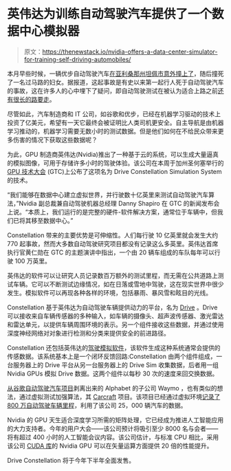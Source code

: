 # 英伟达为训练自动驾驶汽车提供了一个数据中心模拟器

> 原文：<https://thenewstack.io/nvidia-offers-a-data-center-simulator-for-training-self-driving-automobiles/>

本月早些时候，一辆优步自动驾驶汽车[在亚利桑那州坦佩市意外撞上了](https://www.nytimes.com/2018/03/19/technology/uber-driverless-fatality.html)，随后撞死了一名过马路的妇女。据报道，这起事故是有史以来第一起行人死于自动驾驶汽车的事故，这在许多人的心中埋下了疑问，即自动驾驶测试在被认为适合上路之前[还有很长的路要走](https://www.nytimes.com/2018/03/23/technology/uber-self-driving-cars-arizona.html)。

尽管如此，汽车制造商和 IT 公司，如谷歌和优步，已经在机器学习驱动的技术上投资了亿美元，希望有一天它最终会被证明比人类司机更安全。自主导航是由机器学习推动的，机器学习需要无数小时的测试数据。但是他们如何在不给民众带来更多伤害的情况下获取这些数据呢？

为此，GPU 制造商英伟达(Nvidia)推出了一种基于云的系统，可以生成大量逼真的模拟图像，可用于存储许多小时的驾驶体验。该公司在本周于加州圣何塞举行的 [GPU 技术大会](https://www.nvidia.com/en-us/gtc/) (GTC)上公布了这项名为 Drive Constellation Simulation System 的技术。

“我们能够在数据中心建立虚拟世界，并行驶数十亿英里来测试自动驾驶汽车算法，”Nvidia 副总裁兼自动驾驶机器总经理 Danny Shapiro 在 GTC 的新闻发布会上说。“本质上，我们运行的是完整的硬件-软件解决方案，通常位于车辆中，但我们已将其移至数据中心。”

Constellation 带来的主要优势是可伸缩性。人们每行驶 10 亿英里就会发生大约 770 起事故，然而大多数自动驾驶研究项目都没有记录这么多英里。英伟达首席执行官黄仁勋在 GTC 的主题演讲中指出，一个由 20 辆车组成的车队每年可以行驶 100 万英里。

英伟达的软件可以让研究人员记录数百万额外的测试里程，而无需在公共道路上测试车辆。它可以不断测试边缘情况，如在日落或雪地中驾驶，这在现实世界中很少发生。模拟软件可以再现各种各样的环境，包括暴雨、暴风雪和眩目的光线。

Constellation 基于英伟达为自动驾驶车辆提供动力的平台，名为 [Drive](https://www.nvidia.com/en-us/self-driving-cars/drive-px/) 。Drive 可以接收来自车辆传感器的多种输入，如车辆的摄像头、超声波传感器、激光雷达和雷达单元，以提供车辆周围环境的表示。另一个组件接收这些数据，并通过使用深度神经网络对对象进行检测和分类来提供安全的前进路径。

Constellation 还包括英伟达的[驾驶模拟软件](https://blogs.nvidia.com/blog/2017/10/26/self-driving-simulation/)，该软件生成这种系统通常会提供的传感数据。该系统基本上是一个闭环反馈回路:Constellation 由两个组件组成，一台服务器上的 Drive 平台从另一台服务器上的 Drive Sim 收集数据，后者用一组 Nvidia GPUs 模拟 Drive 数据。这两个组件以每秒 30 次的速度来回交换数据。

[从](https://waymo.com/)[谷歌自动驾驶汽车项目](https://thenewstack.io/sxsw-googles-self-driving-car-current-limits-ai/)剥离出来的 Alphabet 的子公司 Waymo ，也有类似的想法，通过虚拟测试加强算法，其 [Carcraft](https://www.theatlantic.com/technology/archive/2017/08/inside-waymos-secret-testing-and-simulation-facilities/537648/) 项目。该项目已经通过虚拟环境[记录了 800 万自动驾驶车辆里程](https://www.engadget.com/2017/09/11/waymo-self-driving-car-simulator-intersection/)，利用了该公司 25，000 辆汽车的数据。

Nvidia 的 GPU 天生适合深度学习所需的矩阵处理，它已经成为推进人工智能应用的大力支持者。今年的用户大会——该公司预计将吸引至少 8000 名与会者——将有超过 400 小时的人工智能会议内容。该公司估计，与标准 CPU 相比，采用该公司 [CUDA 库](https://developer.nvidia.com/cuda-zone)的 Nvidia GPU 可以在矢量运算方面提供 20 倍的性能提升。

Drive Constellation 将于今年下半年全面发售。

<svg xmlns:xlink="http://www.w3.org/1999/xlink" viewBox="0 0 68 31" version="1.1"><title>Group</title> <desc>Created with Sketch.</desc></svg>